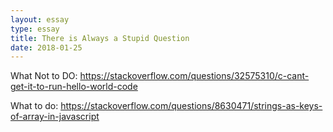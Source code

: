 ```yaml
---
layout: essay
type: essay
title: There is Always a Stupid Question
date: 2018-01-25
---
```


What Not to DO: https://stackoverflow.com/questions/32575310/c-cant-get-it-to-run-hello-world-code

What to do: https://stackoverflow.com/questions/8630471/strings-as-keys-of-array-in-javascript

